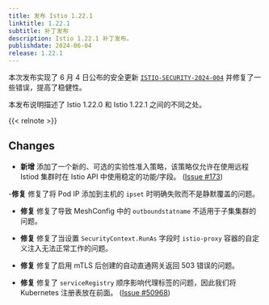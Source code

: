 ```yaml
---
title: 发布 Istio 1.22.1
linktitle: 1.22.1
subtitle: 补丁发布
description: Istio 1.22.1 补丁发布。
publishdate: 2024-06-04
release: 1.22.1
---
```


本次发布实现了 6 月 4 日公布的安全更新 [`ISTIO-SECURITY-2024-004`](/zh/news/security/istio-security-2024-004)
并修复了一些错误，提高了稳健性。

本发布说明描述了 Istio 1.22.0 和 Istio 1.22.1 之间的不同之处。

{{< relnote >}}

## Changes

- **新增** 添加了一个新的、可选的实验性准入策略，该策略仅允许在使用远程 Istiod 集群时在 Istio API 中使用稳定的功能/字段。
  ([Issue #173](https://github.com/istio/enhancements/issues/173))

-**修复** 修复了将 Pod IP 添加到主机的 `ipset` 时明确失败而不是静默覆盖的问题。

- **修复** 修复了导致 MeshConfig 中的 `outboundstatname` 不适用于子集集群的问题。

- **修复** 修复了当设置 `SecurityContext.RunAs` 字段时 `istio-proxy` 容器的自定义注入无法正常工作的问题。

- **修复** 修复了启用 mTLS 后创建的自动直通网关返回 503 错误的问题。

- **修复** 修复了 `serviceRegistry` 顺序影响代理标签的问题，因此我们将 Kubernetes 注册表放在前面。
  ([Issue #50968](https://github.com/istio/istio/issues/50968))
